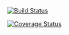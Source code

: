 [![Build Status](https://travis-ci.com/JenkaCool/Start_up_3.svg?branch=master)](https://travis-ci.com/JenkaCool/Start_up_3)

[![Coverage Status](https://coveralls.io/repos/JenkaCool/Start_up_3/badge.svg?branch=master)](https://coveralls.io/github/JenkaCool/tests?branch=master)
